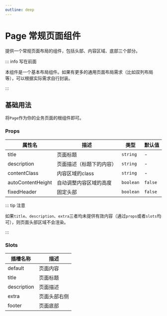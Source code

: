 ```yaml
---
outline: deep
---
```


# Page 常规页面组件

提供一个常规页面布局的组件，包括头部、内容区域、底部三个部分。

::: info 写在前面

本组件是一个基本布局组件。如果有更多的通用页面布局需求（比如双列布局等），可以根据实际需求自行封装。

:::

## 基础用法

将`Page`作为你的业务页面的根组件即可。

### Props

| 属性名            | 描述                     | 类型      | 默认值  |
| ----------------- | ------------------------ | --------- | ------- |
| title             | 页面标题                 | `string`  | -       |
| description       | 页面描述（标题下的内容） | `string`  | -       |
| contentClass      | 内容区域的class          | `string`  | -       |
| autoContentHeight | 自动调整内容区域的高度   | `boolean` | `false` |
| fixedHeader       | 固定头部                 | `boolean` | `false` |

::: tip 注意

如果`title`、`description`、`extra`三者均未提供有效内容（通过`props`或者`slots`均可），则页面头部区域不会渲染。

:::

### Slots

| 插槽名称    | 描述         |
| ----------- | ------------ |
| default     | 页面内容     |
| title       | 页面标题     |
| description | 页面描述     |
| extra       | 页面头部右侧 |
| footer      | 页面底部     |
